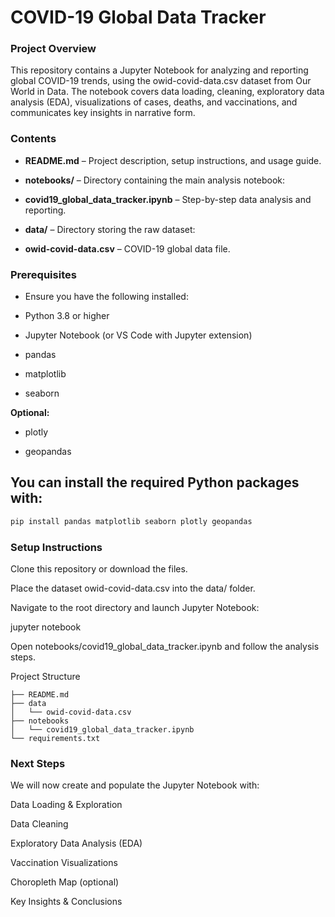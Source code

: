# COVID-19 Global Data Tracker

### Project Overview

This repository contains a Jupyter Notebook for analyzing and reporting global COVID-19 trends, using the owid-covid-data.csv dataset from Our World in Data. The notebook covers data loading, cleaning, exploratory data analysis (EDA), visualizations of cases, deaths, and vaccinations, and communicates key insights in narrative form.

### Contents

- **README.md** – Project description, setup instructions, and usage guide.

- **notebooks/** – Directory containing the main analysis notebook:

- **covid19_global_data_tracker.ipynb** – Step-by-step data analysis and reporting.

- **data/** – Directory storing the raw dataset:

- **owid-covid-data.csv** – COVID-19 global data file.

### Prerequisites

- Ensure you have the following installed:

- Python 3.8 or higher

- Jupyter Notebook (or VS Code with Jupyter extension)

- pandas

- matplotlib

- seaborn

**Optional:**

- plotly

- geopandas

## You can install the required Python packages with:
```bash 
pip install pandas matplotlib seaborn plotly geopandas
```
### Setup Instructions

Clone this repository or download the files.

Place the dataset owid-covid-data.csv into the data/ folder.

Navigate to the root directory and launch Jupyter Notebook:

jupyter notebook

Open notebooks/covid19_global_data_tracker.ipynb and follow the analysis steps.

Project Structure
``` 
├── README.md
├── data
│   └── owid-covid-data.csv
├── notebooks
│   └── covid19_global_data_tracker.ipynb
└── requirements.txt
```
### Next Steps

We will now create and populate the Jupyter Notebook with:

Data Loading & Exploration

Data Cleaning

Exploratory Data Analysis (EDA)

Vaccination Visualizations

Choropleth Map (optional)

Key Insights & Conclusions